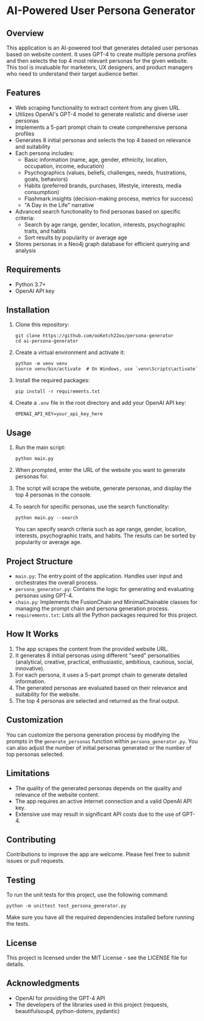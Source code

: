 # AI-Powered User Persona Generator

## Overview

This application is an AI-powered tool that generates detailed user personas based on website content. It uses GPT-4 to create multiple persona profiles and then selects the top 4 most relevant personas for the given website. This tool is invaluable for marketers, UX designers, and product managers who need to understand their target audience better.

## Features

- Web scraping functionality to extract content from any given URL
- Utilizes OpenAI's GPT-4 model to generate realistic and diverse user personas
- Implements a 5-part prompt chain to create comprehensive persona profiles
- Generates 8 initial personas and selects the top 4 based on relevance and suitability
- Each persona includes:
  - Basic information (name, age, gender, ethnicity, location, occupation, income, education)
  - Psychographics (values, beliefs, challenges, needs, frustrations, goals, behaviors)
  - Habits (preferred brands, purchases, lifestyle, interests, media consumption)
  - Flashmark.insights (decision-making process, metrics for success)
  - "A Day in the Life" narrative
- Advanced search functionality to find personas based on specific criteria:
  - Search by age range, gender, location, interests, psychographic traits, and habits
  - Sort results by popularity or average age
- Stores personas in a Neo4j graph database for efficient querying and analysis

## Requirements

- Python 3.7+
- OpenAI API key

## Installation

1. Clone this repository:
   ```
   git clone https://github.com/ooKetch22oo/persona-generator
   cd ai-persona-generator
   ```

2. Create a virtual environment and activate it:
   ```
   python -m venv venv
   source venv/bin/activate  # On Windows, use `venv\Scripts\activate`
   ```

3. Install the required packages:
   ```
   pip install -r requirements.txt
   ```

4. Create a `.env` file in the root directory and add your OpenAI API key:
   ```
   OPENAI_API_KEY=your_api_key_here
   ```

## Usage

1. Run the main script:
   ```
   python main.py
   ```

2. When prompted, enter the URL of the website you want to generate personas for.

3. The script will scrape the website, generate personas, and display the top 4 personas in the console.

4. To search for specific personas, use the search functionality:
   ```
   python main.py --search
   ```
   You can specify search criteria such as age range, gender, location, interests, psychographic traits, and habits. The results can be sorted by popularity or average age.

## Project Structure

- `main.py`: The entry point of the application. Handles user input and orchestrates the overall process.
- `persona_generator.py`: Contains the logic for generating and evaluating personas using GPT-4.
- `chain.py`: Implements the FusionChain and MinimalChainable classes for managing the prompt chain and persona generation process.
- `requirements.txt`: Lists all the Python packages required for this project.

## How It Works

1. The app scrapes the content from the provided website URL.
2. It generates 8 initial personas using different "seed" personalities (analytical, creative, practical, enthusiastic, ambitious, cautious, social, innovative).
3. For each persona, it uses a 5-part prompt chain to generate detailed information.
4. The generated personas are evaluated based on their relevance and suitability for the website.
5. The top 4 personas are selected and returned as the final output.

## Customization

You can customize the persona generation process by modifying the prompts in the `generate_personas` function within `persona_generator.py`. You can also adjust the number of initial personas generated or the number of top personas selected.

## Limitations

- The quality of the generated personas depends on the quality and relevance of the website content.
- The app requires an active internet connection and a valid OpenAI API key.
- Extensive use may result in significant API costs due to the use of GPT-4.

## Contributing

Contributions to improve the app are welcome. Please feel free to submit issues or pull requests.

## Testing

To run the unit tests for this project, use the following command:

```
python -m unittest test_persona_generator.py
```

Make sure you have all the required dependencies installed before running the tests.

## License

This project is licensed under the MIT License - see the LICENSE file for details.

## Acknowledgments

- OpenAI for providing the GPT-4 API
- The developers of the libraries used in this project (requests, beautifulsoup4, python-dotenv, pydantic)
